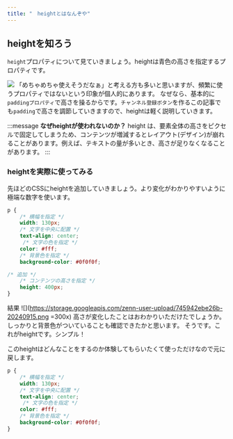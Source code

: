 ```yaml
---
title: "　heightとはなんぞや"
---
```



## heightを知ろう

`height`プロパティについて見ていきましょう。heightは青色の高さを指定するプロパティです。

![](https://storage.googleapis.com/zenn-user-upload/310050b983b8-20240915.png)
「めちゃめちゃ使えそうだなぁ」と考える方も多いと思いますが、頻繁に使うプロパティではないという印象が個人的にあります。
なぜなら、基本的に`paddingプロパティ`で高さを操るからです。`チャンネル登録ボタン`を作るこの記事でも`padding`で高さを調節していきますので、heightは軽く説明していきます。

:::message
**なぜheightが使われないのか？**
height は、要素全体の高さをピクセルで固定してしまうため、コンテンツが増減するとレイアウト(デザイン)が崩れることがあります。例えば、テキストの量が多いとき、高さが足りなくなることがあります。
:::

### heightを実際に使ってみる

先ほどのCSSにheightを追加していきましょう。より変化がわかりやすいように極端な数字を使います。

```css:style.css
p {
    /* 横幅を指定 */
    width: 130px;
    /* 文字を中央に配置 */
    text-align: center;
     /* 文字の色を指定 */
    color: #fff;
    /* 背景色を指定 */
    background-color: #0f0f0f;

/* 追加 */    
    /* コンテンツの高さを指定 */
    height: 400px;   
}
```

結果
![](<https://storage.googleapis.com/zenn-user-upload/745942ebe26b-20240915.png> =300x)
高さが変化したことはおわかりいただけたでしょうか。
しっかりと背景色がついていることも確認できたかと思います。
そうです。これがheightです。シンプル！

このheightはどんなことをするのか体験してもらいたくて使っただけなので元に戻します。

```css:style.css
p {
    /* 横幅を指定 */
    width: 130px;
    /* 文字を中央に配置 */
    text-align: center;
     /* 文字の色を指定 */
    color: #fff;
    /* 背景色を指定 */
    background-color: #0f0f0f;
}
```
